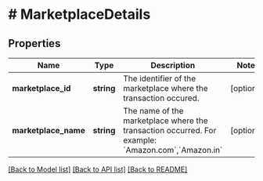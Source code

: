 # # MarketplaceDetails

## Properties

Name | Type | Description | Notes
------------ | ------------- | ------------- | -------------
**marketplace_id** | **string** | The identifier of the marketplace where the transaction occured. | [optional]
**marketplace_name** | **string** | The name of the marketplace where the transaction occurred. For example: &#x60;Amazon.com&#x60;,&#x60;Amazon.in&#x60; | [optional]

[[Back to Model list]](../../README.md#models) [[Back to API list]](../../README.md#endpoints) [[Back to README]](../../README.md)
